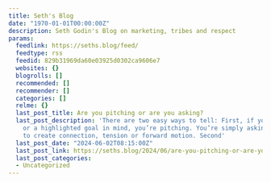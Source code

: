 ```yaml
---
title: Seth's Blog
date: "1970-01-01T00:00:00Z"
description: Seth Godin's Blog on marketing, tribes and respect
params:
  feedlink: https://seths.blog/feed/
  feedtype: rss
  feedid: 829b31969da60e03925d0302ca9606e7
  websites: {}
  blogrolls: []
  recommended: []
  recommender: []
  categories: []
  relme: {}
  last_post_title: Are you pitching or are you asking?
  last_post_description: 'There are two easy ways to tell: First, if you have a script
    or a highlighted goal in mind, you’re pitching. You’re simply asking questions
    to create connection, tension or forward motion. Second'
  last_post_date: "2024-06-02T08:15:00Z"
  last_post_link: https://seths.blog/2024/06/are-you-pitching-or-are-you-asking/
  last_post_categories:
  - Uncategorized
---
```

